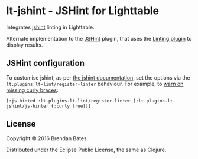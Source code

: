 # lt-jshint - JSHint for Lighttable

Integrates [jshint](http://jshint.com/) linting in Lighttable.

Alternate implementation to the [JSHint](https://github.com/LightTable/JSHint) plugin, that uses the [Linting plugin](https://github.com/bbbates/lt-lint) to display results.

## JSHint configuration

To customise jshint, as per [the jshint documentation](http://jshint.com/docs/options/), set the options via the ```lt.plugins.lt-lint/register-linter``` behaviour. For example, to [warn on missing curly braces](http://jshint.com/docs/options/#curly):

```
[:js-hinted :lt.plugins.lt-lint/register-linter [:lt.plugins.lt-jshint/js-hinter {:curly true}]]
```


## License

Copyright © 2016 Brendan Bates

Distributed under the Eclipse Public License, the same as Clojure.
